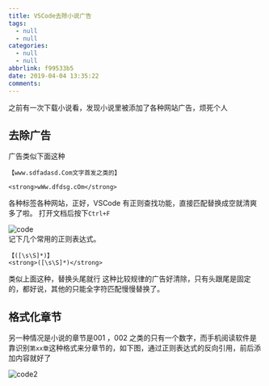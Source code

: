 ```yaml
---
title: VSCode去除小说广告
tags:
  - null
  - null
categories:
  - null
  - null
abbrlink: f99533b5
date: 2019-04-04 13:35:22
comments:
---
```

之前有一次下载小说看，发现小说里被添加了各种网站广告，烦死个人
<!-- more -->
## 去除广告
广告类似下面这种
```
【www.sdfadasd.Com文字首发之类的】

<strong>wWw.dfdsg.cOm</strong>
```

各种标签各种网站，正好，VSCode 有正则查找功能，直接匹配替换成空就清爽多了啦。
打开文档后按下`Ctrl+F`  

![code](/../../Photos/190404/code.png)  
记下几个常用的正则表达式。

```
【([\s\S]*)】
<strong>([\s\S]*)</strong>
```
类似上面这种，替换头尾就行
这种比较规律的广告好清除，只有头跟尾是固定的，都好说，其他的只能全字符匹配慢慢替换了。
## 格式化章节
另一种情况是小说的章节是001 ，002 之类的只有一个数字，而手机阅读软件是靠识别`第xx章`这种格式来分章节的，如下图，通过正则表达式的反向引用，前后添加内容就好了

![code2](/../../Photos/190404/code2.png)